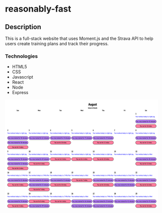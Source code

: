 # reasonably-fast

## Description ##
This is a full-stack website that uses Moment.js and the Strava API to help users create training plans and track their progress.

### Technologies ###
  * HTML5
  * CSS
  * Javascript
  * React
  * Node
  * Express
  
  
![](images/reasonably-fast.png) 
 
